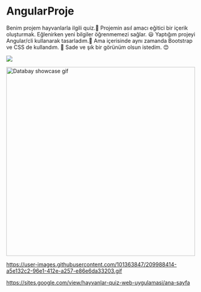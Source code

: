 # AngularProje
Benim projem hayvanlarla ilgili quiz.:dog:
Projemin asıl amacı eğitici bir içerik oluşturmak. Eğlenirken yeni bilgiler öğrenmemezi sağlar. :smiley:
Yaptığım projeyi Angular/cli kullanarak tasarladım.:star2: Ama içerisinde aynı zamanda Bootstrap ve CSS de kullandım. :star2:
Sade ve şık bir görünüm olsun istedim. :blush:

![](https://github.com/Voyz/voyz_public/blob/master/databay_promo_vidA_gif_A03.gif)

<img src="https://github.com/Voyz/voyz_public/blob/master/databay_promo_vidA_gif_A03.gif" alt="Databay showcase gif" title="Databay showcase gif" width="500"/>

https://user-images.githubusercontent.com/101363847/209988414-a5e132c2-96e1-412e-a257-e86e6da33203.gif

https://sites.google.com/view/hayvanlar-quiz-web-uygulamasi/ana-sayfa  

